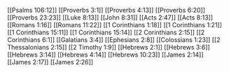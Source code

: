 [[Psalms 106:12]]
[[Proverbs 3:1]]
[[Proverbs 4:13]]
[[Proverbs 6:20]]
[[Proverbs 23:23]]
[[Luke 8:13]]
[[John 8:31]]
[[Acts 2:47]]
[[Acts 8:13]]
[[Romans 1:16]]
[[Romans 11:22]]
[[1 Corinthians 1:18]]
[[1 Corinthians 1:21]]
[[1 Corinthians 15:11]]
[[1 Corinthians 15:14]]
[[2 Corinthians 2:15]]
[[2 Corinthians 6:1]]
[[Galatians 3:4]]
[[Ephesians 2:8]]
[[Colossians 1:23]]
[[2 Thessalonians 2:15]]
[[2 Timothy 1:9]]
[[Hebrews 2:1]]
[[Hebrews 3:6]]
[[Hebrews 3:14]]
[[Hebrews 4:14]]
[[Hebrews 10:23]]
[[James 2:14]]
[[James 2:17]]
[[James 2:26]]
